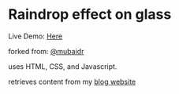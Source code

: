 # Raindrop effect on glass

Live Demo: [Here]()

forked from: [@mubaidr](https://github.com/mubaidr/rainyday.js/tree/master)

uses HTML, CSS, and Javascript.

retrieves content from my [blog website](https://ankitmeena007.github.io/)
